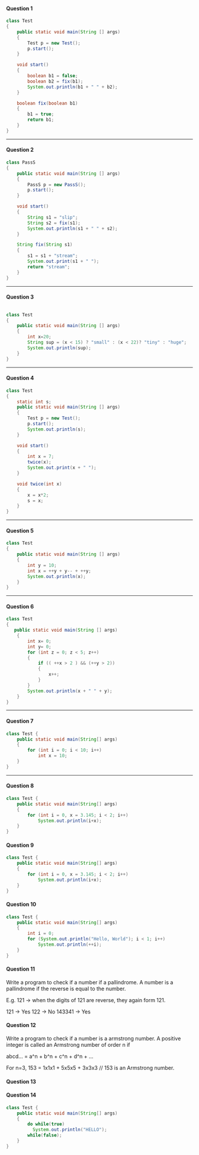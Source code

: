 #### Question 1
```java
class Test 
{
    public static void main(String [] args) 
    {
        Test p = new Test();
        p.start();
    }

    void start() 
    {
        boolean b1 = false;
        boolean b2 = fix(b1);
        System.out.println(b1 + " " + b2);
    }

    boolean fix(boolean b1) 
    {
        b1 = true;
        return b1;
    }
}
```
<hr/>

#### Question 2

```java
class PassS 
{
    public static void main(String [] args) 
    {
        PassS p = new PassS();
        p.start();
    }

    void start() 
    {
        String s1 = "slip";
        String s2 = fix(s1);
        System.out.println(s1 + " " + s2);
    }

    String fix(String s1) 
    {
        s1 = s1 + "stream";
        System.out.print(s1 + " ");
        return "stream";
    }
}
```

<hr/>


#### Question 3

```java

class Test 
{
    public static void main(String [] args) 
    {
        int x=20;
        String sup = (x < 15) ? "small" : (x < 22)? "tiny" : "huge";
        System.out.println(sup);
    }
}

```
<hr/>

#### Question 4

```java
class Test 
{
    static int s;
    public static void main(String [] args) 
    {
        Test p = new Test();
        p.start();
        System.out.println(s);
    }

    void start() 
    {
        int x = 7;
        twice(x);
        System.out.print(x + " ");
    }

    void twice(int x) 
    {
        x = x*2;
        s = x;
    }
}
```
<hr/>

#### Question 5

```java
class Test 
{
    public static void main(String [] args) 
    {
        int y = 10;
        int x = ++y + y-- + ++y;
        System.out.println(x);
    }
}
```
<hr />


#### Question 6


```java
class Test 
{
   public static void main(String [] args) 
    {
        int x= 0;
        int y= 0;
        for (int z = 0; z < 5; z++) 
        {
            if (( ++x > 2 ) && (++y > 2)) 
            {
                x++;
            }
        }
        System.out.println(x + " " + y);
    }
}
```
<hr/>

#### Question 7
```java
class Test {
    public static void main(String[] args)
    {
        for (int i = 0; i < 10; i++)
            int x = 10;
    }
}

```
<hr/>

#### Question 8
```java
class Test {
    public static void main(String[] args)
    {
        for (int i = 0, x = 3.145; i < 2; i++)
            System.out.println(i+x);
    }
}

```

#### Question 9
```java
class Test {
    public static void main(String[] args)
    {
        for (int i = 0, x = 3.145; i < 2; i++)
            System.out.println(i+x);
    }
}
```

#### Question 10
```java
class Test {
    public static void main(String[] args)
    {
        int i = 0;
        for (System.out.println("Hello, World"); i < 1; i++)
            System.out.println(++i);
    }
}
```

#### Question 11

Write a program to check if a number if a pallindrome. A number is a pallindrome if the reverse is equal to the number.

E.g. 121 -> when the digits of 121 are reverse, they again form 121.

121 -> Yes
122 -> No
143341 -> Yes

#### Question 12

Write a program to check if a number is a armstrong number. A positive integer is called an Armstrong number of order n if

abcd... = a^n + b^n + c^n + d^n + ...

For n=3, 153 = 1x1x1 + 5x5x5 + 3x3x3  // 153 is an Armstrong number.

#### Question 13



#### Question 14
```java
class Test {
    public static void main(String[] args)
    {
        do while(true)
          System.out.println("HELLO");
        while(false);
    }
}
```